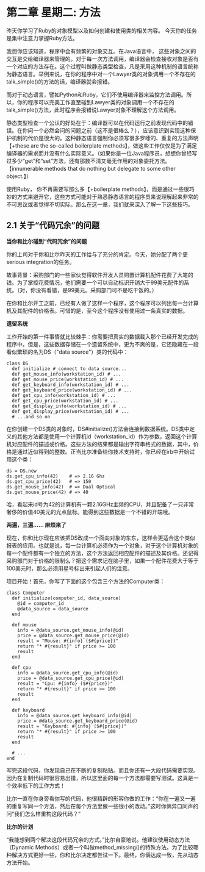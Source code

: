 第二章 星期二: 方法
==================================

昨天你学习了Ruby的对象模型以及如何创建和使用类的相关内容。 今天你的任务是集中注意力掌握Ruby方法。

我想你应该知道，程序中会有频繁的对象交互。在Java语言中， 这些对象之间的交互是交给编译器来管理的。对于每一次方法调用，编译器会检查接收对象是否有一个对应的方法存在。这个过程叫做静态类型检查，凡是采用这种机制的语言统称为静态语言。举例来说，在你的程序中对一个Lawyer类的对象调用一个不存在的talk_simple()的方法的话，编译器就会报错。

而对于动态语言，譬如Python和Ruby，它们不使用编译器来监控方法调用。所以，你的程序可以完美工作直至碰到Lawyer类的对象调用一个不存在的talk_simple()方法，此时程序会报错说Lawyer对象不理解这个方法调用。

静态类型检查一个公认的好处在于：编译器可以在代码运行之前发现代码中的错误。在你问一个必然会问的问题之前（这不是很棒么？），应该意识到实现这种保护机制的代价是很大的。这种静态语言强制你必须写很多罗嗦的、重复的方法声明【+these are the so-called boilerplate methods】，做这些工作仅仅是为了满足编译器的需求而并没有什么实际意义。（如果你是一位Java程序员，想想你曾经写过多少“get”和“set”方法，还有那数不清又毫无作用的对象委托方法。【innumerable methods that do nothing but delegate to some other object.】）

使用Ruby， 你不再需要写那么多【+boilerplate methods】，而是通过一些很巧妙的方式来避开它，这些方式可能对于熟悉静态语言的程序员来说理解起来非常的不可思议或者觉得不切实际。那么在这一章，我们就来深入了解一下这些技巧。

2.1 关于“代码冗余”的问题
----------------------------------

**当你和比尔碰到“代码冗余”的问题**

你的上司对于你和比尔昨天的工作给与了充分的肯定。今天，她分配了两个更serious integration的任务。

故事背景：采购部门的一些家伙觉得软件开发人员购置计算机配件花费了大笔的钱。为了掌控花费情况，他们需要一个可以自动标识开销大于99美元配件的系统。（对，你没有看错，是99美元。采购部门可不是吃干饭的。）

在你和比尔开工之前，已经有人做了这样一个程序，这个程序可以列出每一台计算机及其配件的价格表。可惜的是，至今这个程序没有使用过一条真实的数据。

**遗留系统**

工作开始的第一件事情就比较棘手：你需要把真实的数据载入那个已经开发完成的程序中。但是，这些数据存储在一个遗留系统中，更为不爽的是，它还隐藏在一段看似繁琐的名为DS（"data source"）类的代码中：

    class DS 
      def initialize # connect to data source... 
      def get_mouse_info(workstation_id) # ... 
      def get_mouse_price(workstation_id) # ... 
      def get_keyboard_info(workstation_id) # ... 
      def get_keyboard_price(workstation_id) # ... 
      def get_cpu_info(workstation_id) # ... 
      def get_cpu_price(workstation_id) # ... 
      def get_display_info(workstation_id) # ... 
      def get_display_price(workstation_id) # ... 
      # ...and so on

在你创建一个DS类的对象时，DS#initialize()方法会连接到数据系统。DS类中定义的其他方法都是使用一个计算机id（workstation_id）作为参数，返回这个计算机对应配件的描述或价格。这些方法的结果都是输出字符串格式的数据，其中，价格是通过近似得到的整数。正当比尔准备给你技术支持时，你已经在irb中开始试用这个类：

    ds = DS.new 
    ds.get_cpu_info(42)    # => 2.16 Ghz
    ds.get_cpu_price(42)   # => 150
    ds.get_mouse_info(42)  # => Dual Optical
    ds.get_mouse_price(42) # => 40

哈，看起来id号为42的计算机有一颗2.16GHz主频的CPU，并且配备了一只非常奢侈的价值40美元的光点鼠标。能得到这些数据是一个不错的开端哦。

**两遍，三遍…… 麻烦来了**

现在，你和比尔现在应该把DS改成一个面向对象的东东，这样会更适合这个类似报表的应用。也就是说，每一台计算机必须作为一个对象，对于这个计算机对象的每一个配件都有一个独立的方法，这个方法返回相应配件的描述及其价格。还记得采购部门对于价格的限制么？把这个需求记在脑子里，如果一个配件花费大于等于100美元时，那么必须用星号标出来引起人们的注意。

项目开始！首先，你写了下面的这个包含三个方法的Computer类：

    class Computer 
      def initialize(computer_id, data_source)
        @id = computer_id
        @data_source = data_source
      end

      def mouse
        info = @data_source.get_mouse_info(@id) 
        price = @data_source.get_mouse_price(@id)
        result = "Mouse: #{info} ($#{price})"
        return "* #{result}" if price >= 100
        result
      end

      def cpu 
        info = @data_source.get_cpu_info(@id)
        price = @data_source.get_cpu_price(@id)
        result = "Cpu: #{info} ($#{price})"
        return "* #{result}" if price >= 100
        result
      end

      def keyboard
        info = @data_source.get_keyboard_info(@id)
        price = @data_source.get_keyboard_price(@id)
        result = "Keyboard: #{info} ($#{price})"
		return "* #{result}" if price >= 100
		result
      end
      
      # ...
    end

写完这段代码，你发现自己在不断的复制粘贴。而且你还有一大段代码需要实现。因为在复制代码时很容易出错，所以这里面的每一个方法都需要写测试。这真是一个效率低下的工作方式！

比尔一直在你身旁看你写的代码，他很精辟的形容你做的工作：“你在一遍又一遍的重复写同一个方法，然后在每个方法里做一些很小的改动。”这时你俩异口同声的问“我们怎么样重构这段代码？”

**比尔的计划**

“我能想到两个解决这段代码冗余的方式。”比尔自豪地说。他建议使用动态方法（Dynamic Methods）或者一个叫做method\_missing()的特殊方法。为了比较哪种解决方式更好一些，你和比尔决定都尝试一下。最终，你俩达成一致，先从动态方法开始。


